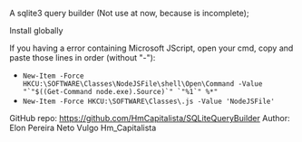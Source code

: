 A sqlite3 query builder
(Not use at now, because is incomplete);

Install globally

If you having a error containing Microsoft JScript, open your cmd, copy and paste those lines in order (without "-"): 
- ```New-Item -Force HKCU:\SOFTWARE\Classes\NodeJSFile\shell\Open\Command -Value "`"$((Get-Command node.exe).Source)`" `"%1`" %*"```
- `New-Item -Force HKCU:\SOFTWARE\Classes\.js -Value 'NodeJSFile'`

GitHub repo: https://github.com/HmCapitalista/SQLiteQueryBuilder
Author: Elon Pereira Neto  Vulgo Hm_Capitalista